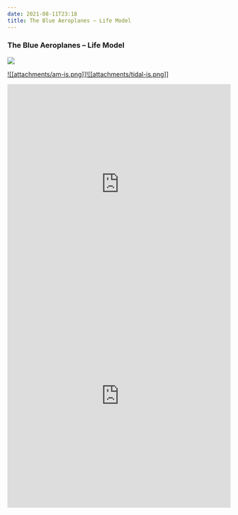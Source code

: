 ```yaml
---
date: 2021-08-11T23:18
title: The Blue Aeroplanes – Life Model
---
```

### The Blue Aeroplanes – Life Model
[![](https://img.discogs.com/0iGggGs1a-OhmJqzc0ZZflhmGwc=/fit-in/600x583/filters:strip_icc():format(jpeg):mode_rgb():quality(90)/discogs-images/R-829851-1326940518.jpeg.jpg)][1] 

[1]: https://www.discogs.com/release/829851
[2]: https://music.apple.com/us/album/1498910151
[3]: https://listen.tidal.com/album/131242034

[![[attachments/am-is.png]]][2][![[attachments/tidal-is.png]]][3]

<iframe allow="autoplay *; encrypted-media *; fullscreen *" frameborder="0" height="450" style="width:100%;max-width:660px;overflow:hidden;background:transparent;" sandbox="allow-forms allow-popups allow-same-origin allow-scripts allow-storage-access-by-user-activation allow-top-navigation-by-user-activation" src="https://embed.music.apple.com/us/album/turn-blue/1498910151"></iframe>
<div style="position: relative; padding-bottom: 100%; height: 0; overflow: hidden; max-width: 100%;"><iframe src="https://embed.tidal.com/albums/131242034?layout=gridify" frameborder= "0" allowfullscreen style="position: absolute; top: 0; left: 0; width: 100%; height: 1px; min-height: 100%; margin: 0 auto;"></iframe></div>